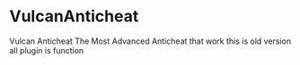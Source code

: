 # VulcanAnticheat
Vulcan Anticheat The Most Advanced Anticheat that work this is old version all plugin is function
